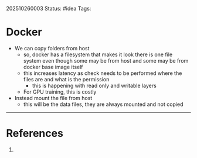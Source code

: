 202510260003
Status: #idea
Tags:

# Docker

- We can copy folders from host
	- so, docker has a filesystem that makes it look there is one file system even though some may be from host and some may be from docker base image itself
	- this increases latency as check needs to be performed where the files are and what is the permission
		- this is happening with read only and writable  layers
	- For GPU training, this is costly
- Instead mount the file from host
	- this will be the data files, they are always mounted and not copied


---
# References

1. 